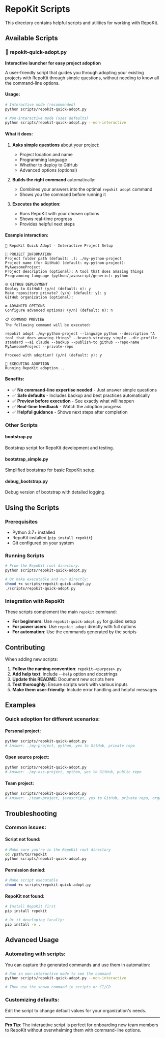 # RepoKit Scripts

This directory contains helpful scripts and utilities for working with RepoKit.

## Available Scripts

### 🚀 repokit-quick-adopt.py

**Interactive launcher for easy project adoption**

A user-friendly script that guides you through adopting your existing projects with RepoKit through simple questions, without needing to know all the command-line options.

#### Usage:
```bash
# Interactive mode (recommended)
python scripts/repokit-quick-adopt.py

# Non-interactive mode (uses defaults)
python scripts/repokit-quick-adopt.py --non-interactive
```

#### What it does:
1. **Asks simple questions** about your project:
   - Project location and name
   - Programming language
   - Whether to deploy to GitHub
   - Advanced options (optional)

2. **Builds the right command** automatically:
   - Combines your answers into the optimal `repokit adopt` command
   - Shows you the command before running it

3. **Executes the adoption**:
   - Runs RepoKit with your chosen options
   - Shows real-time progress
   - Provides helpful next steps

#### Example interaction:
```
🚀 RepoKit Quick Adopt - Interactive Project Setup

📁 PROJECT INFORMATION
Project folder path (default: .): ./my-python-project
Project name (for GitHub) (default: my-python-project): MyAwesomeProject
Project description (optional): A tool that does amazing things
Programming language (python/javascript/generic): python

🌐 GITHUB DEPLOYMENT
Deploy to GitHub? (y/n) (default: n): y
Make repository private? (y/n) (default: y): y
GitHub organization (optional): 

⚙️ ADVANCED OPTIONS
Configure advanced options? (y/n) (default: n): n

📋 COMMAND PREVIEW
The following command will be executed:

repokit adopt ./my-python-project --language python --description "A tool that does amazing things" --branch-strategy simple --dir-profile standard --ai claude --backup --publish-to github --repo-name MyAwesomeProject --private-repo

Proceed with adoption? (y/n) (default: y): y

🚀 EXECUTING ADOPTION
Running RepoKit adoption...
```

#### Benefits:
- ✅ **No command-line expertise needed** - Just answer simple questions
- ✅ **Safe defaults** - Includes backup and best practices automatically
- ✅ **Preview before execution** - See exactly what will happen
- ✅ **Real-time feedback** - Watch the adoption progress
- ✅ **Helpful guidance** - Shows next steps after completion

### Other Scripts

#### bootstrap.py
Bootstrap script for RepoKit development and testing.

#### bootstrap_simple.py
Simplified bootstrap for basic RepoKit setup.

#### debug_bootstrap.py
Debug version of bootstrap with detailed logging.

## Using the Scripts

### Prerequisites
- Python 3.7+ installed
- RepoKit installed (`pip install repokit`)
- Git configured on your system

### Running Scripts
```bash
# From the RepoKit root directory:
python scripts/repokit-quick-adopt.py

# Or make executable and run directly:
chmod +x scripts/repokit-quick-adopt.py
./scripts/repokit-quick-adopt.py
```

### Integration with RepoKit
These scripts complement the main `repokit` command:

- **For beginners**: Use `repokit-quick-adopt.py` for guided setup
- **For power users**: Use `repokit adopt` directly with full options
- **For automation**: Use the commands generated by the scripts

## Contributing

When adding new scripts:

1. **Follow the naming convention**: `repokit-<purpose>.py`
2. **Add help text**: Include `--help` option and docstrings
3. **Update this README**: Document new scripts here
4. **Test thoroughly**: Ensure scripts work with various inputs
5. **Make them user-friendly**: Include error handling and helpful messages

## Examples

### Quick adoption for different scenarios:

#### Personal project:
```bash
python scripts/repokit-quick-adopt.py
# Answer: ./my-project, python, yes to GitHub, private repo
```

#### Open source project:
```bash
python scripts/repokit-quick-adopt.py  
# Answer: ./my-oss-project, python, yes to GitHub, public repo
```

#### Team project:
```bash
python scripts/repokit-quick-adopt.py
# Answer: ./team-project, javascript, yes to GitHub, private repo, organization name
```

## Troubleshooting

### Common issues:

#### Script not found:
```bash
# Make sure you're in the RepoKit root directory
cd /path/to/repokit
python scripts/repokit-quick-adopt.py
```

#### Permission denied:
```bash
# Make script executable
chmod +x scripts/repokit-quick-adopt.py
```

#### RepoKit not found:
```bash
# Install RepoKit first
pip install repokit

# Or if developing locally:
pip install -e .
```

## Advanced Usage

### Automating with scripts:
You can capture the generated commands and use them in automation:

```bash
# Run in non-interactive mode to see the command
python scripts/repokit-quick-adopt.py --non-interactive

# Then use the shown command in scripts or CI/CD
```

### Customizing defaults:
Edit the script to change default values for your organization's needs.

---

**Pro Tip**: The interactive script is perfect for onboarding new team members to RepoKit without overwhelming them with command-line options.